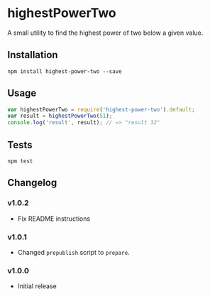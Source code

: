 # highestPowerTwo

A small utility to find the highest power of two below a given value.

## Installation

```shell
npm install highest-power-two --save
```

## Usage

```js
var highestPowerTwo = require('highest-power-two').default;
var result = highestPowerTwo(51);
console.log('result', result); // => "result 32"
```

## Tests

```shell
npm test
```

## Changelog

### v1.0.2

- Fix README instructions

### v1.0.1

- Changed `prepublish` script to `prepare`.

### v1.0.0

- Initial release
